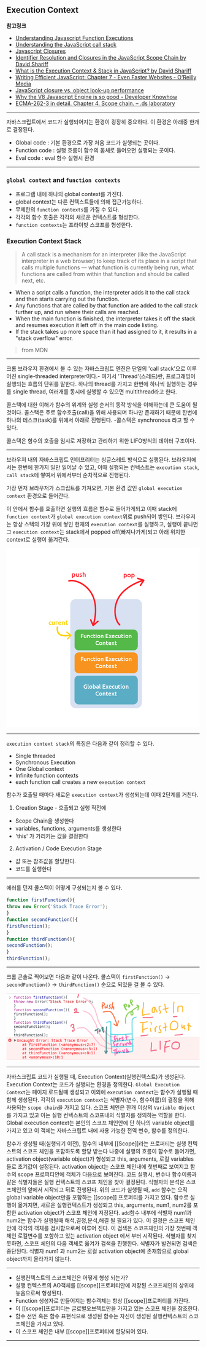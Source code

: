 ## Execution Context



**참고링크**

- [Understanding Javascript Function Executions](https://medium.com/@gaurav.pandvia/understanding-javascript-function-executions-tasks-event-loop-call-stack-more-part-1-5683dea1f5ec)
- [Understanding the JavaScript call stack](https://medium.freecodecamp.org/understanding-the-javascript-call-stack-861e41ae61d4)
- [Javascript Closures](http://jibbering.com/faq/notes/closures/#clScCh)
- [Identifier Resolution and Closures in the JavaScript Scope Chain by David Shariff](http://davidshariff.com/blog/javascript-scope-chain-and-closures/)
- [What is the Execution Context & Stack in JavaScript? by David Shariff](http://davidshariff.com/blog/what-is-the-execution-context-in-javascript/)
- [Writing Efficient JavaScript: Chapter 7 - Even Faster Websites - O’Reilly Media](http://archive.oreilly.com/pub/a/server-administration/excerpts/even-faster-websites/writing-efficient-javascript.html)
- [JavaScript closure vs. object look-up performance](http://marijnhaverbeke.nl/blog/closure-vs-object-performance.html)
- [Why the V8 Javascript Engine is so good - Developer Knowhow](http://www.developerknowhow.com/995/why-the-v8-javascript-engine-is-so-good)
- [ECMA-262-3 in detail. Chapter 4. Scope chain. – .ds laboratory](http://dmitrysoshnikov.com/ecmascript/chapter-4-scope-chain/)


---

자바스크립트에서 코드가 실행되어지는 환경이 굉장히 중요하다. 이 환경은 아래중 한개로 결정된다.

- Global code : 기본 환경으로 가장 처음 코드가 실행되는 곳이다.
- Function code : 실행 흐름이 함수의 몸체로 들어오면 실행되는 곳이다.
- Eval code : eval 함수 실행시 환경

---

### `global context` and `function contexts`

- 프로그램 내에 하나의 global context를 가진다.
- global context는 다른 컨텍스트들에 의해 접근가능하다.
- 무제한의 `function contexts`를 가질 수 있다.
- 각각의 함수 호출은 각각의 새로운 컨텍스트를 형성한다.
- `function contexts`는 프라이빗 스코프를 형성한다. 



### Execution Context Stack


> A call stack is a mechanism for an interpreter (like the JavaScript interpreter in a web browser) to keep track of its place in a script that calls multiple functions — what function is currently being run, what functions are called from within that function and should be called next, etc.

- When a script calls a function, the interpreter adds it to the call stack and then starts carrying out the function.
- Any functions that are called by that function are added to the call stack further up, and run where their calls are reached.
- When the main function is finished, the interpreter takes it off the stack and resumes execution it left off in the main code listing.
- If the stack takes up more space than it had assigned to it, it results in a "stack overflow" error.

> from MDN
 
---

크롬 브라우저 환경에서 볼 수 있는 자바스크립트 엔진은 단일의 'call stack'으로 이루어진 single-threaded interpreter이다.- 여기서 'Thread'(스레드)란, 프로그래밍이 실행되는 흐름의 단위를 말한다. 하나의 thread를 가지고 한번에 하나씩 실행하는 경우를 single thread, 여러개를 동시에 실행할 수 있으면 multithread라고 한다.

콜스택에 대한 이해가 함수의 위계와 실행 순서의 동작 방식을 이해하는데 큰 도움이 될 것이다. 콜스택은 주로 함수호출(call)을 위해 사용되며 하나만 존재하기 때문에 한번에 하나의 테스크(task)를 위에서 아래로 진행된다. -콜스택은 synchronous 라고 할 수 있다.

콜스택은 함수의 호출을 임시로 저장하고 관리하기 위한 LIFO방식의 데이터 구조이다. 

---


브라우저 내의 자바스크립트 인터프리터는 싱글스레드 방식으로 실행된다. 브라우저에서는 한번에 한가지 일만 일어날 수 있고, 이때 실행되는 컨텍스트는 `execution stack`, `call stack`에 쌓여서 위에서부터 순차적으로 진행된다.

가장 먼저 브라우저가 스크립트를 가져오면, 기본 환경 값인 `global execution context` 환경으로 들어간다. 

이 안에서 함수를 호출하면 실행의 흐름은 함수로 들어가게되고 이때 stack에 `function context`가 `global execution context`위로 push되어 쌓인다. 브라우저는 항상 스택의 가장 위에 쌓인 현재의 `execution context`를 실행하고, 실행이 끝나면 그 `execution context`는 stack에서 popped off(빠져나가게)되고 아래 위치한 context로 실행이 옮겨간다. 

![콜스택이미지](./images/call-stack.png)

---

`execution context stack`의 특징은 다음과 같이 정리할 수 있다.

- Single threaded
- Synchronous Execution
- One Global context
- Infinite function contexts
- each function call creates a new `execution context`


함수가 호출될 때마다 새로운 `execution context`가 생성되는데 이때 2단계를 거친다.

1. Creation Stage - 호출되고 실행 직전에
  - Scope Chain을 생성한다
  - variables, functions, arguments를 생성한다
  - 'this' 가 가리키는 값을 결정한다

2. Activation / Code Execution Stage 
  - 값 또는 참조값을 할당한다.
  - 코드를 실행한다


---





에러를 던져 콜스택이 어떻게 구성되는지 볼 수 있다.

```js
function firstFunction(){
throw new Error('Stack Trace Error');
}
function secondFunction(){
firstFunction();
}
function thirdFunction(){
secondFunction();
}
thirdFunction();
```

---


크롬 콘솔로 찍어보면 다음과 같이 나온다.
콜스택이 `firstFunction()` -> `secondFunction()` -> `thirdFunction()` 순으로 되있을 걸 볼 수 있다.

![콜스택이미지](./images/callstack.png)



---

자바스크립트 코드가 실행될 때, Execution Context(실행컨텍스트)가 생성된다. Execution Context는 코드가 실행되는 환경을 정의한다. 
`Global Execution Context`는 페이지 로드될때 생성되고 이외에 `execution context`는 함수가 실행될 때 함께 생성된다.
각각의  `execution context`는 식별자(변수, 함수이름)의 결정을 위해 사용되는 `scope chain`을 가지고 있다. 
스코프 체인은 한개 이상의 `Variable Object`를 가지고 있고 이는 실행 컨텍스트의 스코프내의 식별자를 정의하는 역할을 한다.
Global execution context는 본인의 스코프 체인안에 단 하나의 variable object를 가지고 있고 이 객체는 자바스크립트 내에 사용 가능한 전역 변수, 함수를 정의한다. 

함수가 생성될 때(실행되기 이전), 함수의 내부에 [[Scope]]라는 프로퍼티는 실행 컨텍스트의 스코프 체인을 포함하도록 할당 받는다
나중에 실행의 흐름이 함수로 들어가면, activation object(variable object)가 형성되고 this, arguments, 로컬 variables 들로 초기값이 설정된다. activation object는 스코프 체인내에 첫번째로 보여지고 함수의 scope 프로퍼티안에 객체가 다음으로 보여진다.
코드 실행시, 변수나 함수이름과 같은 식별자들은 실행 컨텍스트의 스코프 체인을 찾아 결정된다. 식별자의 분석은 스코프체인의 앞에서 시작되고 뒤로 진행된다.
위의 코드가 실행될 때, `add` 함수는 오직 global variable object만을 포함하는 [[scope]] 프로퍼티를 가지고 있다. 함수로 실행이 옮겨지면, 새로운 실행컨텍스트가 생성되고 this, arguments, num1, num2를 포함한 activation object가 스코프 체인에 저장된다. 
`add`함수 내부에 식별자 num1과 num2는 함수가 실행될때 해석,결정,분석,해결 될 필요가 있다. 이 결정은 스코프 체인안에 각각의 객체를 검사함으로써 이루어 진다.  이 검색은  스코프체인의 가장 첫번째 객체인 로컬변수를 포함하고 있는 activation object 에서 부터 시작된다. 식별자를 찾지 못하면, 스코프 체인의 다음 객체로 옮겨가 검색을 진행한다. 식별자가 발견되면 검색은 중단된다. 
식별자 num1 과 num2는 로컬 activation object에 존재함으로 global object까지 올라가지 않는다.


---

- 실행컨텍스트의 스코프체인은 어떻게 형성 되는가?
- 실행 컨텍스트의 AO객체를 [[scope]]프로퍼티안에 저장된 스코프체인의 상위에 놓음으로써 형성된다.
- Function 생성자로 만들어지는 함수객체는 항상 [[scope]]프로퍼티를 가진다.
- 이 [[scope]]프로퍼티는 글로벌오브젝트만을 가지고 있는 스코프 체인을 참조한다.
- 함수 선언 혹은 함수 표현식으로 생성된 함수는 자신이 생성된 실행컨텍스트의 스코프체인을 가지고 있다.
- 이 스코프 체인은 내부 [[scope]]프로퍼티에  할당되어 있다.


---

